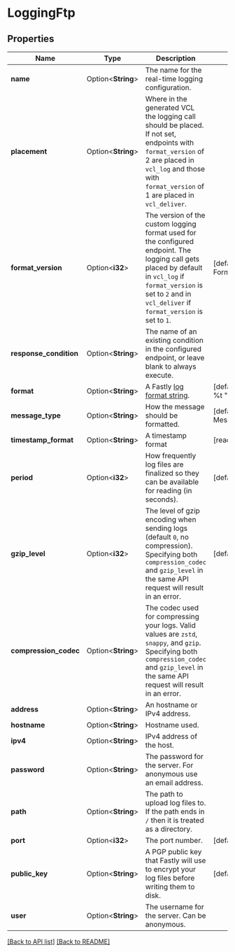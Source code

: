 # LoggingFtp

## Properties

Name | Type | Description | Notes
------------ | ------------- | ------------- | -------------
**name** | Option<**String**> | The name for the real-time logging configuration. | 
**placement** | Option<**String**> | Where in the generated VCL the logging call should be placed. If not set, endpoints with `format_version` of 2 are placed in `vcl_log` and those with `format_version` of 1 are placed in `vcl_deliver`.  | 
**format_version** | Option<**i32**> | The version of the custom logging format used for the configured endpoint. The logging call gets placed by default in `vcl_log` if `format_version` is set to `2` and in `vcl_deliver` if `format_version` is set to `1`.  | [default to FormatVersion_v2]
**response_condition** | Option<**String**> | The name of an existing condition in the configured endpoint, or leave blank to always execute. | 
**format** | Option<**String**> | A Fastly [log format string](https://docs.fastly.com/en/guides/custom-log-formats). | [default to %h %l %u %t "%r" %&gt;s %b]
**message_type** | Option<**String**> | How the message should be formatted. | [default to MessageType_Classic]
**timestamp_format** | Option<**String**> | A timestamp format | [readonly]
**period** | Option<**i32**> | How frequently log files are finalized so they can be available for reading (in seconds). | [default to 3600]
**gzip_level** | Option<**i32**> | The level of gzip encoding when sending logs (default `0`, no compression). Specifying both `compression_codec` and `gzip_level` in the same API request will result in an error. | [default to 0]
**compression_codec** | Option<**String**> | The codec used for compressing your logs. Valid values are `zstd`, `snappy`, and `gzip`. Specifying both `compression_codec` and `gzip_level` in the same API request will result in an error. | 
**address** | Option<**String**> | An hostname or IPv4 address. | 
**hostname** | Option<**String**> | Hostname used. | 
**ipv4** | Option<**String**> | IPv4 address of the host. | 
**password** | Option<**String**> | The password for the server. For anonymous use an email address. | 
**path** | Option<**String**> | The path to upload log files to. If the path ends in `/` then it is treated as a directory. | 
**port** | Option<**i32**> | The port number. | [default to 21]
**public_key** | Option<**String**> | A PGP public key that Fastly will use to encrypt your log files before writing them to disk. | [default to null]
**user** | Option<**String**> | The username for the server. Can be anonymous. | 

[[Back to API list]](../README.md#documentation-for-api-endpoints) [[Back to README]](../README.md)



